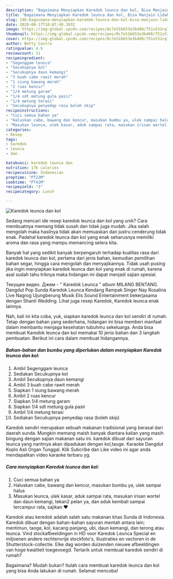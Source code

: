 ```yaml
---
description: "Bagaimana Menyiapkan Karedok leunca dan kol, Bisa Manjain Lidah"
title: "Bagaimana Menyiapkan Karedok leunca dan kol, Bisa Manjain Lidah"
slug: 240-bagaimana-menyiapkan-karedok-leunca-dan-kol-bisa-manjain-lidah
date: 2020-08-17T10:07:49.393Z
image: https://img-global.cpcdn.com/recipes/0c7e51b653e3b408/751x532cq70/karedok-leunca-dan-kol-foto-resep-utama.jpg
thumbnail: https://img-global.cpcdn.com/recipes/0c7e51b653e3b408/751x532cq70/karedok-leunca-dan-kol-foto-resep-utama.jpg
cover: https://img-global.cpcdn.com/recipes/0c7e51b653e3b408/751x532cq70/karedok-leunca-dan-kol-foto-resep-utama.jpg
author: Betty Castro
ratingvalue: 4.9
reviewcount: 11
recipeingredient:
- "Segenggam leunca"
- "Secukupnya kol"
- "Secukupnya daun kemangi"
- "3 buah cabe rawit merah"
- "1 siung bawang merah"
- "2 ruas kencur"
- "1/4 metung garam"
- "1/4 sdt metung gula pasir"
- "1/4 metung terasi"
- "Secukupnya penyedap rasa boleh skip"
recipeinstructions:
- "Cuci semua bahan ya"
- "Haluskan cabe, bawang dan kencur, masukan bumbu ya, ulek sampai halus"
- "Masukan leunca, ulek kasar, aduk sampai rata, masukan irisan wortel dan daun kemangi, tekan2 pelan ya, dan aduk kembali sampai tercampur rata, sajikan ❤️"
categories:
- Resep
tags:
- karedok
- leunca
- dan

katakunci: karedok leunca dan 
nutrition: 176 calories
recipecuisine: Indonesian
preptime: "PT22M"
cooktime: "PT42M"
recipeyield: "3"
recipecategory: Lunch

---
```



![Karedok leunca dan kol](https://img-global.cpcdn.com/recipes/0c7e51b653e3b408/751x532cq70/karedok-leunca-dan-kol-foto-resep-utama.jpg)

Sedang mencari ide resep karedok leunca dan kol yang unik? Cara membuatnya memang tidak susah dan tidak juga mudah. Jika salah mengolah maka hasilnya tidak akan memuaskan dan justru cenderung tidak enak. Padahal karedok leunca dan kol yang enak seharusnya memiliki aroma dan rasa yang mampu memancing selera kita.

Banyak hal yang sedikit banyak berpengaruh terhadap kualitas rasa dari karedok leunca dan kol, pertama dari jenis bahan, kemudian pemilihan bahan segar, hingga cara mengolah dan menyajikannya. Tidak usah pusing jika ingin menyiapkan karedok leunca dan kol yang enak di rumah, karena asal sudah tahu triknya maka hidangan ini dapat menjadi sajian spesial.

Текущее видео. Джем - &#34; Karedok Leunca &#34; album MILANG BENTANG. Dangdut Pop Sunda Karedok Leunca Kendang Rampak Singer Nay Rosalina Live Nagrog Ujungberung Musik Elis Sound Entertainment bekerjasama dengan Shanti Wedding. Lihat juga resep Karedok, Karedok leunca enak lainnya.


Nah, kali ini kita coba, yuk, siapkan karedok leunca dan kol sendiri di rumah. Tetap dengan bahan yang sederhana, hidangan ini bisa memberi manfaat dalam membantu menjaga kesehatan tubuhmu sekeluarga. Anda bisa membuat Karedok leunca dan kol memakai 10 jenis bahan dan 3 langkah pembuatan. Berikut ini cara dalam membuat hidangannya.

<!--inarticleads1-->

##### Bahan-bahan dan bumbu yang diperlukan dalam menyiapkan Karedok leunca dan kol:

1. Ambil Segenggam leunca
1. Sediakan Secukupnya kol
1. Ambil Secukupnya daun kemangi
1. Ambil 3 buah cabe rawit merah
1. Siapkan 1 siung bawang merah
1. Ambil 2 ruas kencur
1. Siapkan 1/4 metung garam
1. Siapkan 1/4 sdt metung gula pasir
1. Ambil 1/4 metung terasi
1. Sediakan Secukupnya penyedap rasa (boleh skip)


Karedok sendiri merupakan sebuah makanan tradisional yang berasal dari daerah sunda. Mungkin memang maish banyak diantara kalian yang masih bingung dengan sajian makanan satu ini. karedok dibuat dari sayuran leunca yang nantinya akan dipadukan dengan kol,tauge. Karaoke Dangdut Koplo Asli Organ Tunggal. Klik Subcribe dan Like video ini agar anda mendapatkan video karaoke terbaru yg. 

<!--inarticleads2-->

##### Cara menyiapkan Karedok leunca dan kol:

1. Cuci semua bahan ya
1. Haluskan cabe, bawang dan kencur, masukan bumbu ya, ulek sampai halus
1. Masukan leunca, ulek kasar, aduk sampai rata, masukan irisan wortel dan daun kemangi, tekan2 pelan ya, dan aduk kembali sampai tercampur rata, sajikan ❤️


Karedok atau keredok adalah salah satu makanan khas Sunda di Indonesia. Karedok dibuat dengan bahan-bahan sayuran mentah antara lain; mentimun, taoge, kol, kacang panjang, ubi, daun kemangi, dan terong atau leunca. Vind stockafbeeldingen in HD voor Karedok Leunca Special en miljoenen andere rechtenvrije stockfoto&#39;s, illustraties en vectoren in de Shutterstock-collectie. Elke dag worden duizenden nieuwe afbeeldingen van hoge kwaliteit toegevoegd. Tertarik untuk membuat karedok sendiri di rumah? 

Bagaimana? Mudah bukan? Itulah cara membuat karedok leunca dan kol yang bisa Anda lakukan di rumah. Selamat mencoba!
